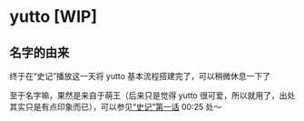 # yutto [WIP]

## 名字的由来

终于在“史记”播放这一天将 yutto 基本流程搭建完了，可以稍微休息一下了

至于名字嘛，果然是来自于萌王（后来只是觉得 yutto 很可爱，所以就用了，出处其实只是有点印象而已），可以参见[“史记”第一话](https://www.bilibili.com/bangumi/play/ep395211) 00:25 处～
